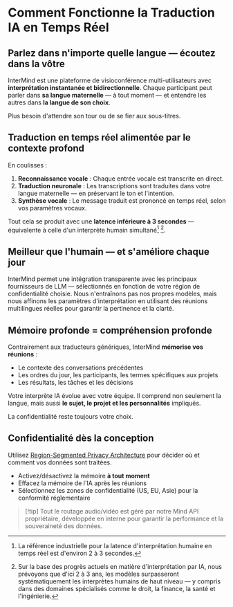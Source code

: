 # Comment Fonctionne la Traduction IA en Temps Réel

## Parlez dans n\'importe quelle langue — écoutez dans la vôtre

InterMind est une plateforme de visioconférence multi-utilisateurs avec **interprétation instantanée et bidirectionnelle**.
Chaque participant peut parler dans **sa langue maternelle** — à tout moment — et entendre les autres dans **la langue de son choix**.

Plus besoin d\'attendre son tour ou de se fier aux sous-titres.

## Traduction en temps réel alimentée par le contexte profond

En coulisses :

1. **Reconnaissance vocale** : Chaque entrée vocale est transcrite en direct.
2. **Traduction neuronale** : Les transcriptions sont traduites dans votre langue maternelle — en préservant le ton et l\'intention.
3. **Synthèse vocale** : Le message traduit est prononcé en temps réel, selon vos paramètres vocaux.

Tout cela se produit avec une **latence inférieure à 3 secondes** — équivalente à celle d\'un interprète humain simultané[^1] [^2].

[^1]: La référence industrielle pour la latence d\'interprétation humaine en temps réel est d\'environ 2 à 3 secondes.

[^2]: Sur la base des progrès actuels en matière d\'interprétation par IA, nous prévoyons que d\'ici 2 à 3 ans, les modèles surpasseront systématiquement les interprètes humains de haut niveau — y compris dans des domaines spécialisés comme le droit, la finance, la santé et l\'ingénierie.

## Meilleur que l'humain — et s'améliore chaque jour

InterMind permet une intégration transparente avec les principaux fournisseurs de LLM — sélectionnés en fonction de votre région de confidentialité choisie.
Nous n'entraînons pas nos propres modèles, mais nous affinons les paramètres d'interprétation en utilisant des réunions multilingues réelles pour garantir la pertinence et la clarté.

## Mémoire profonde = compréhension profonde

Contrairement aux traducteurs génériques, InterMind **mémorise vos réunions** :

- Le contexte des conversations précédentes
- Les ordres du jour, les participants, les termes spécifiques aux projets
- Les résultats, les tâches et les décisions

Votre interprète IA évolue avec votre équipe. Il comprend non seulement la langue, mais aussi **le sujet, le projet et les personnalités** impliqués.

La confidentialité reste toujours votre choix.

## Confidentialité dès la conception

Utilisez [Region-Segmented Privacy Architecture](privacy-architecture) pour décider où et comment vos données sont traitées.

- Activez/désactivez la mémoire **à tout moment**
- Effacez la mémoire de l'IA après les réunions
- Sélectionnez les zones de confidentialité (US, EU, Asie) pour la conformité réglementaire

> [!tip] Tout le routage audio/vidéo est géré par notre Mind API propriétaire, développée en interne pour garantir la performance et la souveraineté des données.